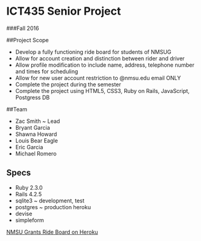 # ICT435 Senior Project
###Fall 2016

##Project Scope
 + Develop a fully functioning ride board for students of NMSUG
 + Allow for account creation and distinction between rider and driver
 + Allow profile modification to include name, address, telephone number and times for scheduling
 + Allow for new user account restriction to @nmsu.edu email ONLY
 + Complete the project during the semester
 + Complete the project using HTML5, CSS3, Ruby on Rails, JavaScript, Postgress DB

##Team
 + Zac Smith ~ Lead
 + Bryant Garcia
 + Shawna Howard
 + Louis Bear Eagle
 + Eric Garcia
 + Michael Romero
 

## Specs
 + Ruby 2.3.0
 + Rails 4.2.5
 + sqlite3 ~ development, test
 + postgres ~ production heroku
 + devise 
 + simpleform
 

[NMSU Grants Ride Board on Heroku](https://nmsug-ride-board.herokuapp.com/)